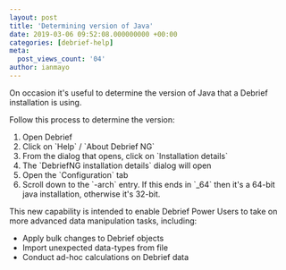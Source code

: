 ```yaml
---
layout: post
title: 'Determining version of Java'
date: 2019-03-06 09:52:08.000000000 +00:00
categories: [debrief-help]
meta:
  post_views_count: '04'
author: ianmayo
---
```

<p>On occasion it's useful to determine the version of Java that a Debrief installation is using.</p>
<p>Follow this process to determine the version:
<ol>
  <li>Open Debrief</li>
  <li>Click on `Help` / `About Debrief NG`</li>
  <li>From the dialog that opens, click on `Installation details`</li>
  <li>The `DebriefNG installation details` dialog will open</li>
  <li>Open the `Configuration` tab</li>
  <li>Scroll down to the `-arch` entry.  If this ends in `_64` then it's a 64-bit java installation, otherwise it's 32-bit.</li>
</ol>
</p>
<p>This new capability is intended to enable Debrief Power Users to take on more advanced data manipulation tasks,
including:
<ul>
  <li>Apply bulk changes to Debrief objects</li>
  <li>Import unexpected data-types from file</li>
  <li>Conduct ad-hoc calculations on Debrief data</li>
</ul>
